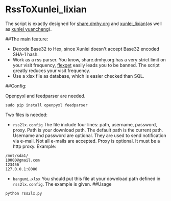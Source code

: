 # RssToXunlei_lixian
The script is exactly designed for [share.dmhy.org](http://share.dmhy.org) and [xunlei_lixian](https://github.com/iambus/xunlei-lixian)(as well as [xunlei yuancheng](http://yuancheng.xunlei.com/)).

##The main feature:
- Decode Base32 to Hex, since Xunlei doesn't accept Base32 encoded SHA-1 hash.
- Work as a rss parser. You know, share.dmhy.org has a very strict limit on your visit frequency, [flexget](http://flexget.com)  easily leads you to be banned. The script greatly reduces your visit frequency.
- Use a xlsx file as database, which is easier checked than SQL.

##Config:

Openpyxl and feedparser are needed.
```
sudo pip install openpyxl feedparser
```
Two files is needed:
- `rss2lx.config`
The file include four lines: path, username, password, proxy. 
Path is your download path. The default path is the current path. 
Username and password are optional. They are used to send notification via e-mail. Not all e-mails are accepted. 
Proxy is optional. It must be a http proxy.
Example:
```
/mnt/sda1/
10000@gmail.com
123456
127.0.0.1:8080
```
- `bangumi.xlsx`
You should put this file at your download path defined in `rss2lx.config`.
The example is given.
##Usage
```
python rss2lx.py
```
